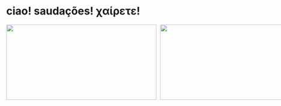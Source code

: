 # ciao! saudações! χαίρετε!

<div style="display: flex; justify-content: space-between; align-items: center; gap: 10px;">
  <img src="https://github-readme-stats.vercel.app/api?username=kosmizt&theme=dracula&show_icons=true&hide_border=true&count_private=true" width="400" height="200" style="object-fit: cover;"/>
  <img src="https://github-readme-stats.vercel.app/api/top-langs/?username=kosmizt&theme=dracula&show_icons=true&hide_border=true&layout=compact" width="400" height="200" style="object-fit: cover;"/>
</div>
